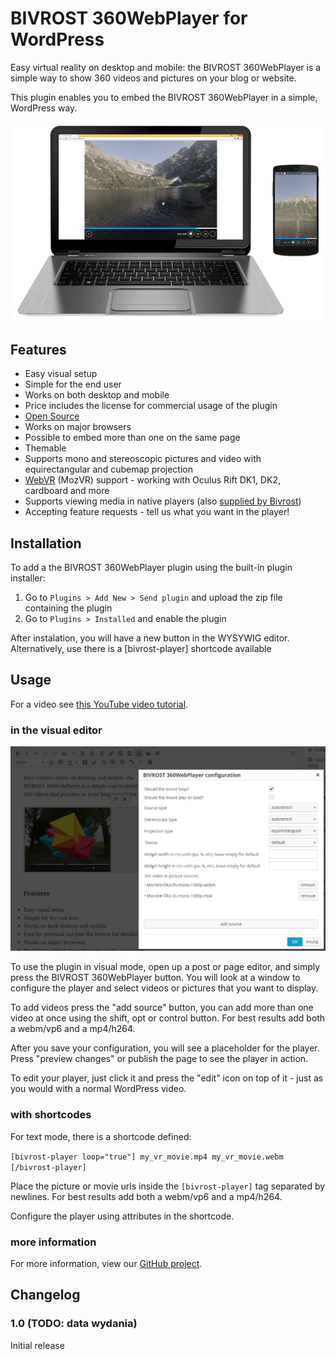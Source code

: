 BIVROST 360WebPlayer for WordPress
==================================

Easy virtual reality on desktop and mobile: the BIVROST 360WebPlayer is a simple way to 
show 360 videos and pictures on your blog or website.

This plugin enables you to embed the BIVROST 360WebPlayer in a simple, WordPress way.

![360WebPlayer on a laptop and phone](codecanyon-readme/README-player.png)


Features
--------

* Easy visual setup
* Simple for the end user
* Works on both desktop and mobile
* Price includes the license for commercial usage of the plugin
* [Open Source][github]
* Works on major browsers
* Possible to embed more than one on the same page
* Themable
* Supports mono and stereoscopic pictures and video with equirectangular and cubemap projection
* [WebVR][webvr] (MozVR) support - working with Oculus Rift DK1, DK2, cardboard and more
* Supports viewing media in native players (also [supplied by Bivrost][bivrost])
* Accepting feature requests - tell us what you want in the player!

[bivrost]: http://bivrost360.com
[webvr]: http://webvr.info/
[github]: http://github.com/Bivrost/


Installation
------------

To add a the BIVROST 360WebPlayer plugin using the built-in plugin installer:

1. Go to `Plugins > Add New > Send plugin` and upload the zip file containing the plugin
2. Go to `Plugins > Installed` and enable the plugin

After instalation, you will have a new button in the WYSYWIG editor. Alternatively, use there is a [bivrost-player] shortcode available



Usage
-----

For a video see [this YouTube video tutorial][youtube].

[youtube]: https://youtu.be/_xYJIyk0uB8


### in the visual editor

![The wordpress UI](screenshot-2.png)

To use the plugin in visual mode, open up a post or page editor, and simply press the BIVROST 360WebPlayer button. You will look at a window to configure the player and select videos or pictures that you want to display. 

To add videos press the "add source" button, you can add more than one video at once using the shift, opt or control button. For best results add both a webm/vp6 and a mp4/h264.

After you save your configuration, you will see a placeholder for the player. Press "preview changes" or publish the page to see the player in action.

To edit your player, just click it and press the "edit" icon on top of it - just as you would with a normal WordPress video.

### with shortcodes

For text mode, there is a shortcode defined:

`[bivrost-player loop="true"]
my_vr_movie.mp4
my_vr_movie.webm
[/bivrost-player]`

Place the picture or movie urls inside the `[bivrost-player]` tag separated by newlines. For best results add both a webm/vp6 and a mp4/h264.

Configure the player using attributes in the shortcode. 

### more information

For more information, view our [GitHub project][github].

Changelog
---------

### 1.0 (TODO: data wydania)

Initial release
